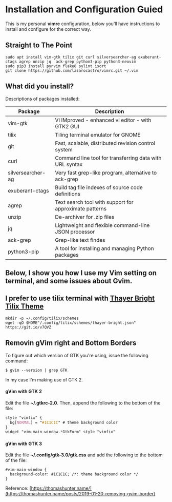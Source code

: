 # Installation and Configuration Guied
This is my personal **vimrc** configuration, below you'll have instructions to install and configure for the correct way.

## Straight to The Point
```
sudo apt install vim-gtk tilix git curl silversearcher-ag exuberant-ctags agrep unzip jq  ack-grep python3-pip python3-neovim
sudo pip3 install pynvim flake8 pylint isort
git clone https://github.com/lazarocastro/vimrc.git ~/.vim
```

## What did you install?
Descriptions of packages installed:

| Package | Description |
|---|---|
| vim-gtk                       | Vi IMproved - enhanced vi editor - with GTK2 GUI |
| tilix                         | Tiling terminal emulator for GNOME |
| git                           | Fast, scalable, distributed revision control system |
| curl                          | Command line tool for transferring data with URL syntax |
| silversearcher-ag             | Very fast grep-like program, alternative to ack-grep |
| exuberant-ctags               | Build tag file indexes of source code definitions |
| agrep                         | Text search tool with support for approximate patterns |
| unzip                         | De-archiver for .zip files |
| jq                            | Lightweight and flexible command-line JSON processor |
| ack-grep                      | Grep-like text findes |
| python3-pip                   | A tool for installing and managing Python packages |

## Below, I show you how I use my **Vim** setting on terminal, and some issues about **Gvim**.

## I prefer to use tilix terminal with [Thayer Bright Tilix Theme](https://github.com/storm119/Tilix-Themes/blob/master/Themes.md)
```
mkdir -p ~/.config/tilix/schemes
wget -qO $HOME"/.config/tilix/schemes/thayer-bright.json" https://git.io/v7QVZ
```

## Removin gVim right and Bottom Borders

To figure out which version of GTK you're using, issue the following command:
```
$ gvim --version | grep GTK
```

In my case I'm making use of GTK 2.

#### gVim with GTK 2

Edit the file **~/.gtkrc-2.0**. Then, append the following to the bottom of the file:
```css
style "vimfix" {
  bg[NORMAL] = "#1C1C1C" # theme background color
}
widget "vim-main-window.*GtkForm" style "vimfix"
```

#### gVim with GTK 3
Edit the file **~/.config/gtk-3.0/gtk.css** and add the following to the bottom of the file:
```
#vim-main-window {
  background-color: #1C1C1C; /*: theme background color */
}
```

Reference: [https://thomashunter.name/](https://thomashunter.name/posts/2019-01-20-removing-gvim-border)
